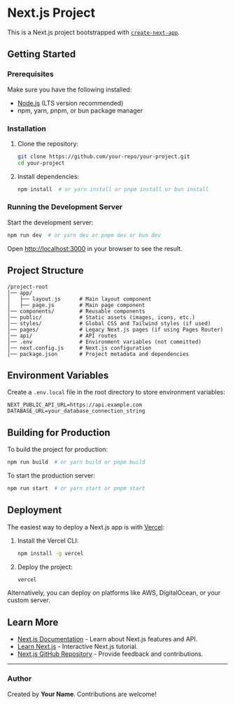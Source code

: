 # Next.js Project

This is a Next.js project bootstrapped with [`create-next-app`](https://nextjs.org/docs/api-reference/create-next-app).

## Getting Started

### Prerequisites
Make sure you have the following installed:
- [Node.js](https://nodejs.org/) (LTS version recommended)
- npm, yarn, pnpm, or bun package manager

### Installation

1. Clone the repository:
   ```bash
   git clone https://github.com/your-repo/your-project.git
   cd your-project
   ```
2. Install dependencies:
   ```bash
   npm install  # or yarn install or pnpm install or bun install
   ```

### Running the Development Server

Start the development server:
   ```bash
   npm run dev  # or yarn dev or pnpm dev or bun dev
   ```

Open [http://localhost:3000](http://localhost:3000) in your browser to see the result.

## Project Structure

```
/project-root
│── app/
│   ├── layout.js      # Main layout component
│   ├── page.js        # Main page component
│── components/        # Reusable components
│── public/            # Static assets (images, icons, etc.)
│── styles/            # Global CSS and Tailwind styles (if used)
│── pages/             # Legacy Next.js pages (if using Pages Router)
│── api/               # API routes
│── .env               # Environment variables (not committed)
│── next.config.js     # Next.js configuration
│── package.json       # Project metadata and dependencies
```

## Environment Variables
Create a `.env.local` file in the root directory to store environment variables:
```env
NEXT_PUBLIC_API_URL=https://api.example.com
DATABASE_URL=your_database_connection_string
```

## Building for Production
To build the project for production:
```bash
npm run build  # or yarn build or pnpm build
```
To start the production server:
```bash
npm run start  # or yarn start or pnpm start
```

## Deployment
The easiest way to deploy a Next.js app is with [Vercel](https://vercel.com/):

1. Install the Vercel CLI:
   ```bash
   npm install -g vercel
   ```
2. Deploy the project:
   ```bash
   vercel
   ```
Alternatively, you can deploy on platforms like AWS, DigitalOcean, or your custom server.

## Learn More
- [Next.js Documentation](https://nextjs.org/docs) - Learn about Next.js features and API.
- [Learn Next.js](https://nextjs.org/learn) - Interactive Next.js tutorial.
- [Next.js GitHub Repository](https://github.com/vercel/next.js) - Provide feedback and contributions.

---

### Author
Created by **Your Name**. Contributions are welcome!

